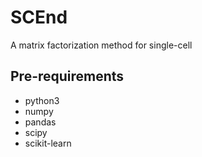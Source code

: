 # SCEnd
A matrix factorization method for single-cell




## Pre-requirements
* python3
* numpy
* pandas
* scipy
* scikit-learn


